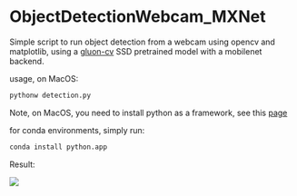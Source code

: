 # ObjectDetectionWebcam_MXNet

Simple script to run object detection from a webcam using opencv and matplotlib, using a [gluon-cv](https://gluon-cv.mxnet.io/model_zoo/detection.html) SSD pretrained model with a mobilenet backend.

usage, on MacOS:

```bash
pythonw detection.py
```

Note, on MacOS, you need to install python as a framework, see this [page](https://matplotlib.org/faq/osx_framework.html)

for conda environments, simply run:
```bash
conda install python.app
```

Result:

![](https://media.giphy.com/media/9JvoKeUeCt4bdRf3Cv/giphy.gif)
